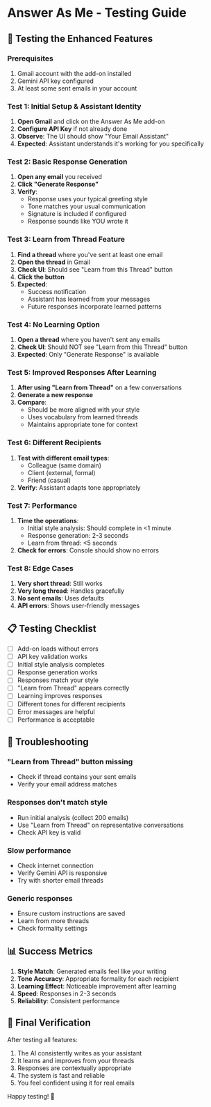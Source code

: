 # Answer As Me - Testing Guide

## 🧪 Testing the Enhanced Features

### Prerequisites
1. Gmail account with the add-on installed
2. Gemini API key configured
3. At least some sent emails in your account

### Test 1: Initial Setup & Assistant Identity
1. **Open Gmail** and click on the Answer As Me add-on
2. **Configure API Key** if not already done
3. **Observe**: The UI should show "Your Email Assistant" 
4. **Expected**: Assistant understands it's working for you specifically

### Test 2: Basic Response Generation
1. **Open any email** you received
2. **Click "Generate Response"**
3. **Verify**:
   - Response uses your typical greeting style
   - Tone matches your usual communication
   - Signature is included if configured
   - Response sounds like YOU wrote it

### Test 3: Learn from Thread Feature
1. **Find a thread** where you've sent at least one email
2. **Open the thread** in Gmail
3. **Check UI**: Should see "Learn from this Thread" button
4. **Click the button**
5. **Expected**: 
   - Success notification
   - Assistant has learned from your messages
   - Future responses incorporate learned patterns

### Test 4: No Learning Option
1. **Open a thread** where you haven't sent any emails
2. **Check UI**: Should NOT see "Learn from this Thread" button
3. **Expected**: Only "Generate Response" is available

### Test 5: Improved Responses After Learning
1. **After using "Learn from Thread"** on a few conversations
2. **Generate a new response**
3. **Compare**: 
   - Should be more aligned with your style
   - Uses vocabulary from learned threads
   - Maintains appropriate tone for context

### Test 6: Different Recipients
1. **Test with different email types**:
   - Colleague (same domain)
   - Client (external, formal)
   - Friend (casual)
2. **Verify**: Assistant adapts tone appropriately

### Test 7: Performance
1. **Time the operations**:
   - Initial style analysis: Should complete in <1 minute
   - Response generation: 2-3 seconds
   - Learn from thread: <5 seconds
2. **Check for errors**: Console should show no errors

### Test 8: Edge Cases
1. **Very short thread**: Still works
2. **Very long thread**: Handles gracefully
3. **No sent emails**: Uses defaults
4. **API errors**: Shows user-friendly messages

## 📋 Testing Checklist

- [ ] Add-on loads without errors
- [ ] API key validation works
- [ ] Initial style analysis completes
- [ ] Response generation works
- [ ] Responses match your style
- [ ] "Learn from Thread" appears correctly
- [ ] Learning improves responses
- [ ] Different tones for different recipients
- [ ] Error messages are helpful
- [ ] Performance is acceptable

## 🐛 Troubleshooting

### "Learn from Thread" button missing
- Check if thread contains your sent emails
- Verify your email address matches

### Responses don't match style
- Run initial analysis (collect 200 emails)
- Use "Learn from Thread" on representative conversations
- Check API key is valid

### Slow performance
- Check internet connection
- Verify Gemini API is responsive
- Try with shorter email threads

### Generic responses
- Ensure custom instructions are saved
- Learn from more threads
- Check formality settings

## 📊 Success Metrics

1. **Style Match**: Generated emails feel like your writing
2. **Tone Accuracy**: Appropriate formality for each recipient  
3. **Learning Effect**: Noticeable improvement after learning
4. **Speed**: Responses in 2-3 seconds
5. **Reliability**: Consistent performance

## 🎯 Final Verification

After testing all features:
1. The AI consistently writes as your assistant
2. It learns and improves from your threads
3. Responses are contextually appropriate
4. The system is fast and reliable
5. You feel confident using it for real emails

Happy testing! 🚀
